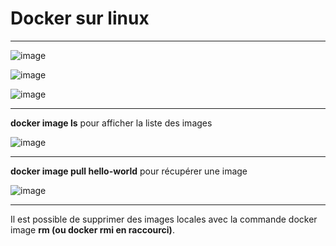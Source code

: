 # Docker sur linux   

___

![image](https://github.com/techerbeatrice/docker_sur_linux/assets/138071140/ab169a9c-3886-4670-89c7-ef7ee459701f)

![image](https://github.com/techerbeatrice/docker_sur_linux/assets/138071140/7441ebd0-9f71-4438-9a0d-1eb1f66ff53d)

![image](https://github.com/techerbeatrice/docker_sur_linux/assets/138071140/39c57e40-3bdf-406e-b2c0-fef610c91ea4)

____

**docker image ls** pour afficher la liste des images   

![image](https://github.com/techerbeatrice/docker_sur_linux/assets/138071140/cd1648bc-e48e-49ec-b459-87d0a451f71c)

___

**docker image pull hello-world** pour récupérer une image

![image](https://github.com/techerbeatrice/docker_sur_linux/assets/138071140/4c5b6b91-84bd-4fa3-a32a-7218978f7e18)

___

Il est possible de supprimer des images locales avec la commande docker image **rm (ou docker rmi en raccourci)**.      
